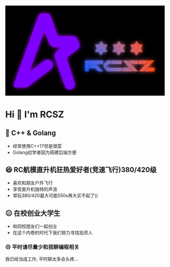 ![BlenderRender](assets/RCSZ.PNG)
# Hi 👋 I'm RCSZ

## 🐠 C++ & Golang
- 经常使用C++17但是很菜
- Golang初学者因为搭建后端方便
  
## 😆 RC航模直升机狂热爱好者(竞速飞行)380/420级
- 喜欢和朋友户外飞行
- 享受直升机独特的声浪
- 常玩380/420最大可能550x再大买不起了()

## 😐 在校创业大学生
- 和同校朋友们一起创业
- 在这个内卷的时代下我们努力寻找投资人

### 😣 平时请尽量少和我聊编程相关
我已经当成工作, 平时聊太多会头疼...
